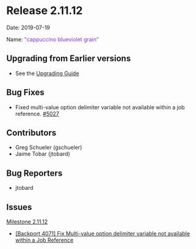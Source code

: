 # Release 2.11.12

Date: 2019-07-19

Name: <span style="color: blueviolet"><span class="glyphicon grain"></span> "cappuccino blueviolet grain"</span>

## Upgrading from Earlier versions

* See the [Upgrading Guide](http://qwcontrol.org/docs/upgrading/index.html)

## Bug Fixes

* Fixed multi-value option delimiter variable not available within a job reference. [#5027](https://github.com/qwcontrol/qwcontrol/pull/5027)

## Contributors

* Greg Schueler (gschueler)
* Jaime Tobar (jtobard)

## Bug Reporters

* jtobard

## Issues

[Milestone 2.11.12](https://github.com/qwcontrol/qwcontrol/milestone/112)

* [\[Backport 4071\] Fix Multi-value option delimiter variable not available within a Job Reference](https://github.com/qwcontrol/qwcontrol/pull/5027)
